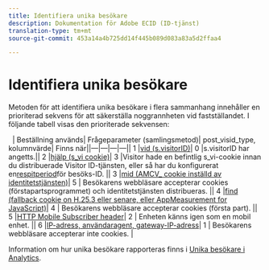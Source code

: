 ```yaml
---
title: Identifiera unika besökare
description: Dokumentation för Adobe ECID (ID-tjänst)
translation-type: tm+mt
source-git-commit: 453a14a4b725dd14f445b089d083a83a5d2ffaa4

---
```



# Identifiera unika besökare

Metoden för att identifiera unika besökare i flera sammanhang innehåller en prioriterad sekvens för att säkerställa noggrannheten vid fastställandet. I följande tabell visas den prioriterade sekvensen:


 
| Beställning används| Frågeparameter (samlingsmetod)| post_visid_type, kolumnvärde| Finns när||—|—|—|—|| 1 |[vid (s.visitorID)](https://marketing.adobe.com/resources/help/en_US/sc/implement/visid_custom.html)| 0 |s.visitorID har angetts.|| 2 |[hjälp (s_vi cookie)](https://marketing.adobe.com/resources/help/en_US/sc/implement/visid_analytics.html)| 3 |Visitor hade en befintlig s_vi-cookie innan du distribuerade Visitor ID-tjänsten, eller så har du konfigurerat en[respitperiod](https://marketing.adobe.com/resources/help/en_US/mcvid/mcvid_grace_period.html)för besöks-ID. || 3 |[mid (AMCV_ cookie inställd av identitetstjänsten)](https://marketing.adobe.com/resources/help/en_US/mcvid/)| 5 | Besökarens webbläsare accepterar cookies (förstapartsprogrammet) och identitetstjänsten distribueras. || 4 |[find (fallback cookie on H.25.3 eller senare, eller AppMeasurement for JavaScript)](https://marketing.adobe.com/resources/help/en_US/sc/implement/visid_fallback.html)| 4 | Besökarens webbläsare accepterar cookies (första part). || 5 |[HTTP Mobile Subscriber header](https://marketing.adobe.com/resources/help/en_US/sc/implement/visid_mobile.html)| 2 | Enheten känns igen som en mobil enhet. || 6 |[IP-adress, användaragent, gateway-IP-adress](https://marketing.adobe.com/resources/help/en_US/sc/implement/visid_fallback.html)| 1 | Besökarens webbläsare accepterar inte cookies. |


Information om hur unika besökare rapporteras finns i [Unika besökare i Analytics](https://docs.adobe.com/content/help/en/analytics/components/variables/dimensions-reports/reports-unique-visitors-v15-dsc.html).
